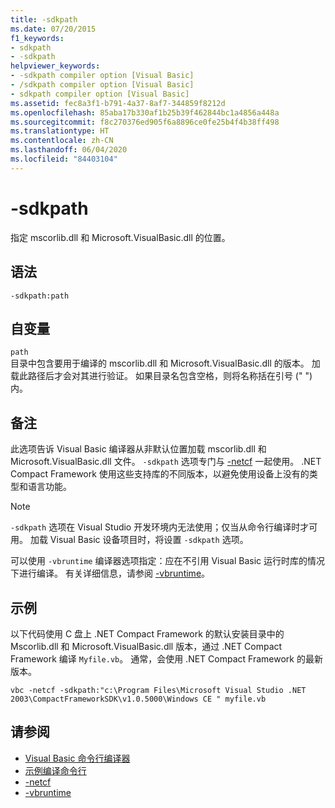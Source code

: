 ```yaml
---
title: -sdkpath
ms.date: 07/20/2015
f1_keywords:
- sdkpath
- -sdkpath
helpviewer_keywords:
- -sdkpath compiler option [Visual Basic]
- /sdkpath compiler option [Visual Basic]
- sdkpath compiler option [Visual Basic]
ms.assetid: fec8a3f1-b791-4a37-8af7-344859f8212d
ms.openlocfilehash: 85aba17b330af1b25b39f462844bc1a4856a448a
ms.sourcegitcommit: f8c270376ed905f6a8896ce0fe25b4f4b38ff498
ms.translationtype: HT
ms.contentlocale: zh-CN
ms.lasthandoff: 06/04/2020
ms.locfileid: "84403104"
---
```

# <a name="-sdkpath"></a>-sdkpath
指定 mscorlib.dll 和 Microsoft.VisualBasic.dll 的位置。  
  
## <a name="syntax"></a>语法  
  
```console  
-sdkpath:path  
```  
  
## <a name="arguments"></a>自变量  
 `path`  
 目录中包含要用于编译的 mscorlib.dll 和 Microsoft.VisualBasic.dll 的版本。 加载此路径后才会对其进行验证。 如果目录名包含空格，则将名称括在引号 (" ") 内。  
  
## <a name="remarks"></a>备注  
 此选项告诉 Visual Basic 编译器从非默认位置加载 mscorlib.dll 和 Microsoft.VisualBasic.dll 文件。 `-sdkpath` 选项专门与 [-netcf](netcf.md) 一起使用。 .NET Compact Framework 使用这些支持库的不同版本，以避免使用设备上没有的类型和语言功能。  
  
> [!NOTE]
> `-sdkpath` 选项在 Visual Studio 开发环境内无法使用；仅当从命令行编译时才可用。 加载 Visual Basic 设备项目时，将设置 `-sdkpath` 选项。  
  
 可以使用 `-vbruntime` 编译器选项指定：应在不引用 Visual Basic 运行时库的情况下进行编译。 有关详细信息，请参阅 [-vbruntime](vbruntime.md)。  
  
## <a name="example"></a>示例  
 以下代码使用 C 盘上 .NET Compact Framework 的默认安装目录中的 Mscorlib.dll 和 Microsoft.VisualBasic.dll 版本，通过 .NET Compact Framework 编译 `Myfile.vb`。 通常，会使用 .NET Compact Framework 的最新版本。  
  
```console
vbc -netcf -sdkpath:"c:\Program Files\Microsoft Visual Studio .NET 2003\CompactFrameworkSDK\v1.0.5000\Windows CE " myfile.vb  
```  
  
## <a name="see-also"></a>请参阅

- [Visual Basic 命令行编译器](index.md)
- [示例编译命令行](sample-compilation-command-lines.md)
- [-netcf](netcf.md)
- [-vbruntime](vbruntime.md)
